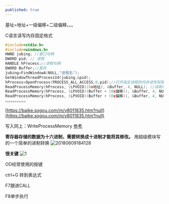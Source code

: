 ```yaml
---
published: true
---
```


基址=地址+一级偏移+二级偏移。。。

C语言读写内存固定格式
```cpp
#include<stdio.h>
#include<windows.h>
HWND jubing; //窗口句柄 
DWORD pid; // 进程 
HANDLE hProcess;//进程句柄
DWORD Buffer;//暂存
jubing=FindWindowA(NULL,"进程名");
GetWindowThreadProcessId(jubing,&pid);
hProcess=OpenProcess(PROCESS_ALL_ACCESS,0,pid);//打开指定进程的内存读写权限，并返回进程句柄
ReadProcessMemory(hProcess, (LPVOID)(0x地址), &Buffer, 4, NULL); //读取地址
ReadProcessMemory(hProcess, (LPVOID)(Buffer + (0x偏移)), &Buffer, 4, NULL); //一级偏移
ReadProcessMemory(hProcess, (LPVOID)(Buffer + (0x偏移)), &Buffer, 4, NULL);//二级偏移
。。。。。。。。。。。
```
[https://baike.sogou.com/m/v8011835.htm?null](https://baike.sogou.com/m/v8011835.htm?null)

写入同上：WriteProcessMemory [参考](http://suo.im/4Y2fEA)

**寄存器存储的数据为十六进制，需要转换成十进制才能将其修改。**
用超级模块写的一个简单的进制转换
![20180609184128](https://user-images.githubusercontent.com/38148034/41190609-c4e7000c-6c14-11e8-9691-b21f533d76d3.png)

**很关键**
![1](http://images.cnblogs.com/cnblogs_com/slover/1202587/o_QQ%e6%8b%bc%e9%9f%b3%e6%88%aa%e5%9b%be20180708173236.png)

OD经常使用的按键

ctrl+G 转到表达式

F7跟进CALL

F8单步执行


